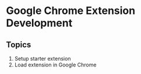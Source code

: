 # Google Chrome Extension Development

## Topics

1. Setup starter extension
2. Load extension in Google Chrome
